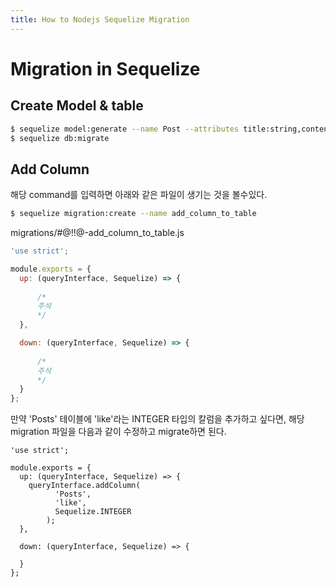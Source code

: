 ```yaml
---
title: How to Nodejs Sequelize Migration
---
```

# Migration in Sequelize 

## Create Model & table

```bash
$ sequelize model:generate --name Post --attributes title:string,content:text,category:text
$ sequelize db:migrate
```

## Add Column
해당 command를 입력하면 아래와 같은 파일이 생기는 것을 볼수있다.
```bash
$ sequelize migration:create --name add_column_to_table 
```
migrations/#@!!@-add_column_to_table.js
```js
'use strict';

module.exports = {
  up: (queryInterface, Sequelize) => {
      
      /* 
      주석
      */
  },

  down: (queryInterface, Sequelize) => {
    
      /*
      주석
      */
  }
};

```
만약 'Posts' 테이블에 'like'라는 INTEGER 타입의 칼럼을 추가하고 싶다면, 해당 migration 파일을 다음과
같이 수정하고 migrate하면 된다.
```
'use strict';

module.exports = {
  up: (queryInterface, Sequelize) => {
    queryInterface.addColumn(
          'Posts',
          'like',
          Sequelize.INTEGER
        );  
  },

  down: (queryInterface, Sequelize) => {
 
  }
};
```

<ClientOnly>
<Disqus />
</ClientOnly>
